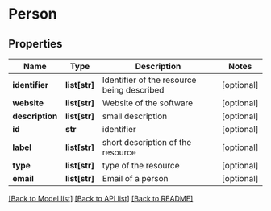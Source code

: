 # Person

## Properties
Name | Type | Description | Notes
------------ | ------------- | ------------- | -------------
**identifier** | **list[str]** | Identifier of the resource being described | [optional] 
**website** | **list[str]** | Website of the software | [optional] 
**description** | **list[str]** | small description | [optional] 
**id** | **str** | identifier | [optional] 
**label** | **list[str]** | short description of the resource | [optional] 
**type** | **list[str]** | type of the resource | [optional] 
**email** | **list[str]** | Email of a person | [optional] 

[[Back to Model list]](../#documentation-for-models) [[Back to API list]](../#documentation-for-api-endpoints) [[Back to README]](../)



